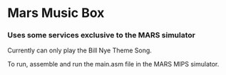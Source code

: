 # Mars Music Box
### Uses some services exclusive to the MARS simulator

Currently can only play the Bill Nye Theme Song.

To run, assemble and run the main.asm file in the MARS MIPS simulator.